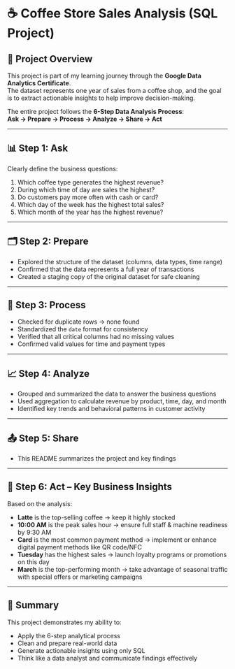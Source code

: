 # ☕ Coffee Store Sales Analysis (SQL Project)

## 📍 Project Overview

This project is part of my learning journey through the **Google Data Analytics Certificate**.  
The dataset represents one year of sales from a coffee shop, and the goal is to extract actionable insights to help improve decision-making.

The entire project follows the **6-Step Data Analysis Process**:  
**Ask → Prepare → Process → Analyze → Share → Act**

---

## 📊 Step 1: Ask

Clearly define the business questions:
1. Which coffee type generates the highest revenue?  
2. During which time of day are sales the highest?  
3. Do customers pay more often with cash or card?  
4. Which day of the week has the highest total sales?  
5. Which month of the year has the highest revenue?

---

## 🗂️ Step 2: Prepare

- Explored the structure of the dataset (columns, data types, time range)
- Confirmed that the data represents a full year of transactions
- Created a staging copy of the original dataset for safe cleaning

---

## 🧹 Step 3: Process

- Checked for duplicate rows → none found  
- Standardized the `date` format for consistency  
- Verified that all critical columns had no missing values  
- Confirmed valid values for time and payment types

---

## 📈 Step 4: Analyze

- Grouped and summarized the data to answer the business questions
- Used aggregation to calculate revenue by product, time, day, and month
- Identified key trends and behavioral patterns in customer activity

---

## 📤 Step 5: Share

- This README summarizes the project and key findings


---

## 🧠 Step 6: Act – Key Business Insights

Based on the analysis:

- **Latte** is the top-selling coffee → keep it highly stocked
- **10:00 AM** is the peak sales hour → ensure full staff & machine readiness by 9:30 AM
- **Card** is the most common payment method → implement or enhance digital payment methods like QR code/NFC
- **Tuesday** has the highest sales → launch loyalty programs or promotions on this day
- **March** is the top-performing month → take advantage of seasonal traffic with special offers or marketing campaigns

---

## 📌 Summary

This project demonstrates my ability to:

- Apply the 6-step analytical process  
- Clean and prepare real-world data  
- Generate actionable insights using only SQL  
- Think like a data analyst and communicate findings effectively
